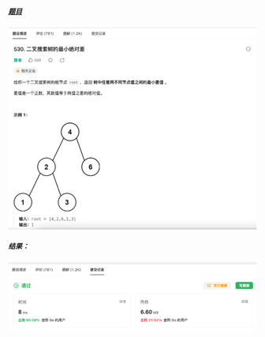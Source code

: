 ##### [题目](https://leetcode.cn/problems/minimum-absolute-difference-in-bst/description/?envType=study-plan-v2&envId=top-interview-150)
![pic](img.png)
##### 结果：
![pic](result.png)